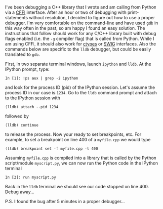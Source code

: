 <!-- 
.. title: Debugging C/C++ libraries called by Python
.. slug: debugging-cc++-libraries-called-by-python
.. date: 2015-12-16 14:32:06 UTC-06:00
.. tags: 
.. category: 
.. link: 
.. description: 
.. type: text
-->

I've been debugging a C++ library that I wrote and am calling from Python via a [CFFI](https://cffi.readthedocs.org/en/latest/) interface.  After an hour or two of debugging with print-statements without resolution, I decided to figure out how to use a proper debugger. I'm very comfortable on the command-line and have used `gdb` in this way often in the past, so am happy I found an easy solution.  The instructions that follow should work for any C/C++ library built with debug flags enabled (i.e. the `-g` compiler flag) that is called from Python.  While I am using CFFI, it should also work for [ctypes](https://docs.python.org/2/library/ctypes.html) or [SWIG](http://www.swig.org/) interfaces.  Also the commands below are specific to the `lldb` debugger, but could be easily translated to `gdb`.

First, in two separate terminal windows, launch `ipython` and `lldb`.  At the IPython prompt, type:

````
In [1]: !ps aux | grep -i ipython
````

and look for the process ID (pid) of the IPython session.  Let's assume the process ID in our case is `1234`.  Go to the `lldb` command prompt and attach to the IPython session with

````
(lldb) attach --pid 1234
````

followed by

````
(lldb) continue
````

to release the process.  Now your ready to set breakpoints, etc.  For example, to set a breakpoint on line 400 of a `myfile.cpp` we would type

````
(lldb) breakpoint set -f myfile.cpp -l 400
````

Assuming `myfile.cpp` is compiled into a library that is called by the Python script/module `myscript.py`, we can now run the Python code in the IPython terminal

````
In [2]: run myscript.py
````

Back in the `lldb` terminal we should see our code stopped on line 400.  Debug away...

P.S.  I found the bug after 5 minutes in a proper debugger...
